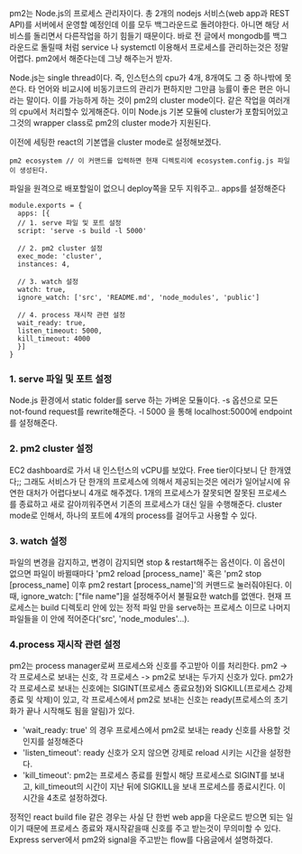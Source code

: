 pm2는 Node.js의 프로세스 관리자이다. 총 2개의 nodejs 서비스(web app과 REST API)를 서버에서 운영할 예정인데 이를 모두 백그라운드로 돌려야한다. 
아니면 해당 서비스를 돌리면서 다른작업을 하기 힘들기 때문이다. 바로 전 글에서 mongodb를 백그라운드로 돌릴때 처럼 service 나 systemctl 이용해서 프로세스를 관리하는것은 정말 어렵다. 
pm2에서 해준다는데 그냥 해주는거 받자.  

Node.js는 single thread이다. 즉, 인스턴스의 cpu가 4개, 8개여도 그 중 하나밖에 못쓴다. 타 언어와 비교시에 비동기코드의 관리가 편하지만 그만큼 능률이 좋은 편은 아니라는 말이다. 이를 가능하게 하는 것이 pm2의 cluster mode이다. 같은 작업을 여러개의 cpu에서 처리할수 있게해준다. 이미 Node.js 기본 모듈에 cluster가 포함되어있고 그것의 wrapper class로 pm2의 cluster mode가 지원된다.  

이전에 세팅한 react의 기본앱을 cluster mode로 설정해보겠다.
```
pm2 ecosystem // 이 커맨드를 입력하면 현재 디렉토리에 ecosystem.config.js 파일이 생성된다.
```

파일을 원격으로 배포할일이 없으니 deploy쪽을 모두 지워주고.. apps를 설정해준다
```
module.exports = {
  apps: [{
  // 1. serve 파일 및 포트 설정
  script: 'serve -s build -l 5000'
  
  // 2. pm2 cluster 설정
  exec_mode: 'cluster',
  instances: 4,
  
  // 3. watch 설정
  watch: true,
  ignore_watch: ['src', 'README.md', 'node_modules', 'public']
  
  // 4. process 재시작 관련 설정
  wait_ready: true,
  listen_timeout: 5000,
  kill_timeout: 4000
  }]
}
```

### 1. serve 파일 및 포트 설정
Node.js 환경에서 static folder를 serve 하는 가벼운 모듈이다. -s 옵션으로 모든 not-found request를 rewrite해준다. -l 5000 을 통해 localhost:5000에 endpoint를 설정해준다.

### 2. pm2 cluster 설정
EC2 dashboard로 가서 내 인스턴스의 vCPU를 보았다. Free tier이다보니 단 한개였다;; 그래도 서비스가 단 한개의 프로세스에 의해서 제공되는것은 에러가 일어날시에 유연한 대처가 어렵다보니 4개로 해주겠다. 1개의 프로세스가 잘못되면 잘못된 프로세스를 종료하고 새로 갈아끼워주면서 기존의 프로세스가 대신 일을 수행해준다. cluster mode로 인해서, 하나의 포트에 4개의 process를 걸어두고 사용할 수 있다.

### 3. watch 설정
파일의 변경을 감지하고, 변경이 감지되면 stop & restart해주는 옵션이다. 이 옵션이 없으면 파일이 바뀔때마다 'pm2 reload [process_name]' 혹은 'pm2 stop [process_name] 이후 pm2 restart [process_name]'의 커맨드로 눌러줘야된다. 이때, ignore_watch: ["file name"]을 설정해주어서 불필요한 watch를 없앤다. 현재 프로세스는 build 디렉토리 안에 있는 정적 파일 만을 serve하는 프로세스 이므로 나머지 파일들을 이 안에 적어준다('src', 'node_modules'...).

### 4.process 재시작 관련 설정
pm2는 process manager로써 프로세스와 신호를 주고받아 이를 처리한다. pm2 -> 각 프로세스로 보내는 신호, 각 프로세스 -> pm2로 보내는 두가지 신호가 있다. pm2가 각 프로세스로 보내는 신호에는 SIGINT(프로세스 종료요청)와 SIGKILL(프로세스 강제종료 및 삭제)이 있고, 각 프로세스에서 pm2로 보내는 신호는 ready(프로세스의 초기화가 끝나 시작해도 됨을 알림)가 있다.  
- 'wait_ready: true' 의 경우 프로세스에서 pm2로 보내는 ready 신호를 사용할 것인지를 설정해준다
- 'listen_timeout': ready 신호가 오지 않으면 강제로 reload 시키는 시간을 설정한다.
- 'kill_timeout': pm2는 프로세스 종료를 원할시 해당 프로세스로 SIGINT를 보내고, kill_timeout의 시간이 지난 뒤에 SIGKILL을 보내 프로세스를 종료시킨다. 이 시간을 4초로 설정하겠다.

정적인 react build file 같은 경우는 사실 단 한번 web app을 다운로드 받으면 되는 일이기 때문에 프로세스 종료와 재시작같을때 신호를 주고 받는것이 무의미할 수 있다. Express server에서 pm2와 signal을 주고받는 flow를 다음글에서 설명하겠다.
